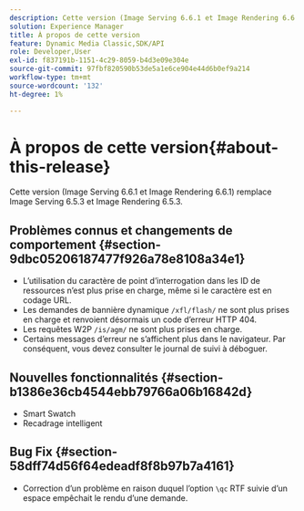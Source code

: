 ```yaml
---
description: Cette version (Image Serving 6.6.1 et Image Rendering 6.6.1) remplace Image Serving 6.5.3 et Image Rendering 6.5.3.
solution: Experience Manager
title: À propos de cette version
feature: Dynamic Media Classic,SDK/API
role: Developer,User
exl-id: f837191b-1151-4c29-8059-b4d3e09e304e
source-git-commit: 97fbf820590b53de5a1e6ce904e44d6b0ef9a214
workflow-type: tm+mt
source-wordcount: '132'
ht-degree: 1%

---
```


# À propos de cette version{#about-this-release}

Cette version (Image Serving 6.6.1 et Image Rendering 6.6.1) remplace Image Serving 6.5.3 et Image Rendering 6.5.3.

## Problèmes connus et changements de comportement {#section-9dbc05206187477f926a78e8108a34e1}

* L’utilisation du caractère de point d’interrogation dans les ID de ressources n’est plus prise en charge, même si le caractère est en codage URL.
* Les demandes de bannière dynamique `/xfl/flash/` ne sont plus prises en charge et renvoient désormais un code d’erreur HTTP 404.
* Les requêtes W2P `/is/agm/` ne sont plus prises en charge.
* Certains messages d’erreur ne s’affichent plus dans le navigateur. Par conséquent, vous devez consulter le journal de suivi à déboguer.

## Nouvelles fonctionnalités {#section-b1386e36cb4544ebb79766a06b16842d}

* Smart Swatch
* Recadrage intelligent

## Bug Fix {#section-58dff74d56f64edeadf8f8b97b7a4161}

* Correction d’un problème en raison duquel l’option `\qc` RTF suivie d’un espace empêchait le rendu d’une demande.
